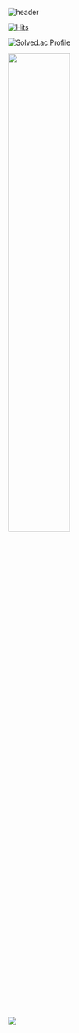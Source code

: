 ![header](https://capsule-render.vercel.app/api?type=waving&color=b0d4ff&height=300&section=header&text=Wonhyeong&fontSize=90&animation=fadeIn&fontAlignY=38)


[![Hits](https://hits.seeyoufarm.com/api/count/incr/badge.svg?url=https%3A%2F%2Fgithub.com%2Fwhl0526%2Fhit-counter&count_bg=%2379C83D&title_bg=%23555555&icon=&icon_color=%23E7E7E7&title=hits&edge_flat=false)](https://hits.seeyoufarm.com)   


[![Solved.ac Profile](http://mazassumnida.wtf/api/v2/generate_badge?boj=whl0526)](https://solved.ac/whl0526/)


[<a href="s">
  <img src="https://github-readme-stats.vercel.app/api?username=whl0526&theme=whl0526&show_icons=true" width="50%" />
</a>](url)


[ ![](https://github-profile-summary-cards.vercel.app/api/cards/profile-details?username=whl0526)
](url)
